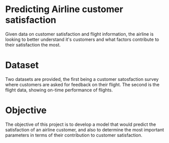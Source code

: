 # Predicting Airline customer satisfaction
Given data on customer satisfaction and flight information, the airline is looking to better understand it's customers and what factors contribute to their satisfaction the most. 

# Dataset
Two datasets are provided, the first being a customer satosfaction survey where customers are asked for feedback on their flight. The second is the flight data, showing on-time performance of flights.

# Objective
The objective of this project is to develop a model that would predict the satisfaction of an airline customer, and also to determine the most important parameters in terms of their contribution to customer satisfaction.
